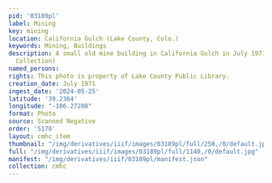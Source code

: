 ```yaml
---
pid: '03189pl'
label: Mining
key: mining
location: California Gulch (Lake County, Colo.)
keywords: Mining, Buildings
description: A small old mine building in California Gulch in July 1971 (Wingenbach
  Collection)
named_persons: 
rights: This photo is property of Lake County Public Library.
creation_date: July 1971
ingest_date: '2024-05-25'
latitude: '39.2364'
longitude: "-106.27208"
format: Photo
source: Scanned Negative
order: '5178'
layout: cmhc_item
thumbnail: "/img/derivatives/iiif/images/03189pl/full/250,/0/default.jpg"
full: "/img/derivatives/iiif/images/03189pl/full/1140,/0/default.jpg"
manifest: "/img/derivatives/iiif/03189pl/manifest.json"
collection: cmhc
---
```

